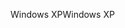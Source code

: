 <span data-ttu-id="c866c-101">Windows XP</span><span class="sxs-lookup"><span data-stu-id="c866c-101">Windows XP</span></span>